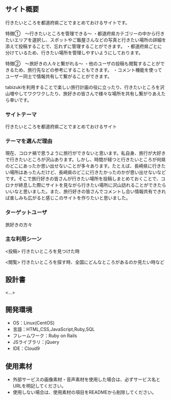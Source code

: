 # <tabizuki>
## サイト概要
行きたいところを都道府県ごとでまとめておけるサイトです。

特徴①　〜行きたいところを管理できる〜
・都道府県カテゴリーの中から行きたいエリアを選択し、スポットやご飯屋さんなどの写真と行きたい場所の詳細を添えて投稿することで、忘れずに管理することができます。
・都道府県ごとに分けているため、行きたい場所を管理しやすいようにしております。

特徴②　〜旅好きの人々と繋がれる〜
・他のユーザの投稿も閲覧することができるため、旅行先などの参考にすることもできます。
・コメント機能を使ってユーザー同士で情報共有して繋がることができます。

tabizukiを利用することで楽しい旅行計画の役に立ったり、行きたいところを沢山増やしてワクワクしたり、旅好きの皆さんで様々な場所を共有し繋がりあえたら幸いです。

### サイトテーマ
行きたいところを都道府県ごとでまとめておけるサイト

### テーマを選んだ理由
現在、コロナ禍で思うように旅行ができないと思います。私自身、旅行が大好きで行きたいところが沢山あります。しかし、時間が経つと行きたいところが何県のどこにあったか思い出せないことが多々あります。たとえば、長崎県に行きたい場所はあったんだけど、長崎県のどこに行きたかったのかが思い出せないなどです。そこで旅行好きの皆さんが行きたい場所を投稿しまとめておくことで、コロナが終息した際にサイトを見ながら行きたい場所に沢山訪れることができたらいいなと思いました。また、旅行好きの皆さんでコメントし合い情報共有できれば楽しみも広がると感じこのサイトを作りたいと思いました。

### ターゲットユーザ
旅好きの方々
### 主な利用シーン
<投稿>
行きたいところを見つけた時

<閲覧>
行きたいところを探す時、全国にどんなところがあるのか見たい時など


## 設計書
<...>

## 開発環境
- OS：Linux(CentOS)
- 言語：HTML,CSS,JavaScript,Ruby,SQL
- フレームワーク：Ruby on Rails
- JSライブラリ：jQuery
- IDE：Cloud9

## 使用素材
- 外部サービスの画像素材・音声素材を使用した場合は、必ずサービス名とURLを明記してください。
- 使用しない場合は、使用素材の項目をREADMEから削除してください。